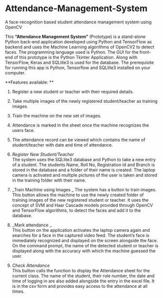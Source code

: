 # Attendance-Management-System
A face-recognition based student attendance management system using OpenCV

This **“Attendance Management System”** (Prototype) is a stand-alone Python back-end application developed using Python and TensorFlow as backend and uses the Machine Learning algorithms of OpenCV2 to detect faces. The programming language used is Python. The GUI for the front-end of this prototype is the Python Tkinter Application. Along with TensorFlow, Keras and SQLlite3 is used for the database. The prerequisite for running this app is Python, Tensorflow and SQLlite3 installed on your computer. 

**Features available:   **  
1.	Register a new student or teacher with their required details.    
2.	Take multiple images of the newly registered student/teacher as training images. 
3.	Train the machine on the new set of images. 
4.	Attendance is marked in the sheet once the machine recognizes the users face. 
5.	The attendance record can be viewed which contains the name of student/teacher with date and time of attendance. 
 
1. _Register New Student/Teacher_    
The system uses the SQLlite3 database and Python to take a new entry of a student. The students Name, Roll No, Registration Id and Branch is stored in the database and a folder of their name is created. The laptop camera is activated and multiple pictures of the user is taken and stored in the training folder with their name. 
 
2. _Train Machine using Images _ 
The system has a button to train images. This button allows the machine to use the newly created folder of training images of the new registered student or teacher. It uses the concept of SVM and Haar Cascade models provided through OpenCV and TensorFlow algorithms, to detect the faces and add it to the database. 
  
3. _Mark attendance _  
This button on the application activates the laptop camera again and searches for a face in the captured video feed. The student’s face is immediately recognized and displayed on the screen alongside the face. On the command prompt, the name of the detected student or teacher is displayed along with the accuracy with which the machine guessed the user. 
  
4. _Check Attendance_   
This button calls the function to display the Attendance sheet for the current class. The name of the student, their role number, the date and time of logging in are also added alongside the entry in the excel file. It is in the csv form and provides easy access to the attendance at all times. 
 
 
